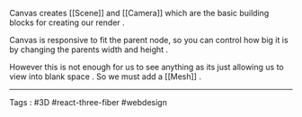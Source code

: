 Canvas creates [[Scene]] and [[Camera]] which are the basic building blocks for creating our render . 

Canvas is responsive to fit the parent node, so you can control how big it is by changing the parents width and height .  

However this is not enough for us to see anything as its just allowing us to view into blank space . So we must add a [[Mesh]] . 


----

Tags : #3D #react-three-fiber  #webdesign 